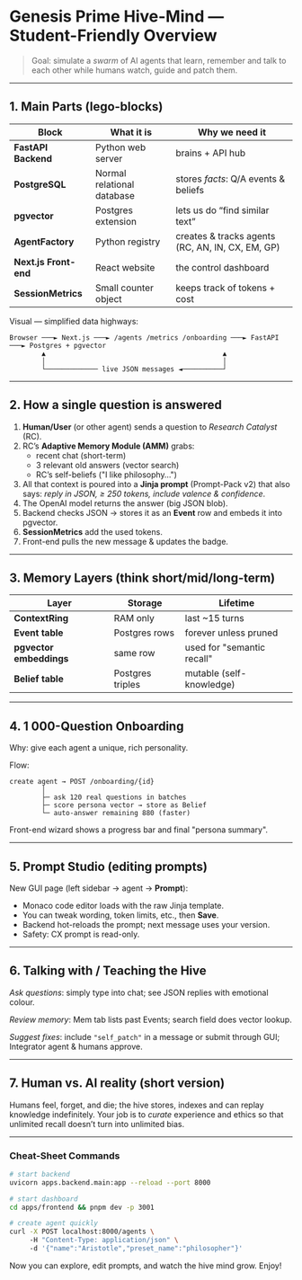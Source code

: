 # Genesis Prime Hive-Mind — Student-Friendly Overview

> Goal: simulate a *swarm* of AI agents that learn, remember and talk to each other while humans watch, guide and patch them.

---
## 1. Main Parts (lego-blocks)

| Block | What it is | Why we need it |
|-------|------------|----------------|
| **FastAPI Backend** | Python web server | brains + API hub |
| **PostgreSQL** | Normal relational database | stores *facts*: Q/A events & beliefs |
| **pgvector** | Postgres extension | lets us do “find similar text” |
| **AgentFactory** | Python registry | creates & tracks agents (RC, AN, IN, CX, EM, GP) |
| **Next.js Front-end** | React website | the control dashboard |
| **SessionMetrics** | Small counter object | keeps track of tokens + cost |

Visual — simplified data highways:
```
Browser ───► Next.js ───► /agents /metrics /onboarding ───► FastAPI ───► Postgres + pgvector
        ▲                                            ▲
        │                                            │
        └───────────── live JSON messages ◄──────────┘
```

---
## 2. How a single question is answered

1. **Human/User** (or other agent) sends a question to *Research Catalyst* (RC).  
2. RC’s **Adaptive Memory Module (AMM)** grabs:
   * recent chat (short-term)
   * 3 relevant old answers (vector search)
   * RC’s self-beliefs ("I like philosophy…")
3. All that context is poured into a **Jinja prompt** (Prompt-Pack v2) that also says: *reply in JSON, ≥ 250 tokens, include valence & confidence*.
4. The OpenAI model returns the answer (big JSON blob).  
5. Backend checks JSON → stores it as an **Event** row and embeds it into pgvector.  
6. **SessionMetrics** add the used tokens.  
7. Front-end pulls the new message & updates the badge.

---
## 3. Memory Layers (think short/mid/long-term)

| Layer | Storage | Lifetime |
|-------|---------|----------|
| **ContextRing** | RAM only | last ~15 turns |
| **Event table** | Postgres rows | forever unless pruned |
| **pgvector embeddings** | same row | used for "semantic recall" |
| **Belief table** | Postgres triples | mutable (self-knowledge) |

---
## 4. 1 000-Question Onboarding

Why: give each agent a unique, rich personality.

Flow:
```
create agent → POST /onboarding/{id}
        │
        ├─ ask 120 real questions in batches
        ├─ score persona vector → store as Belief
        └─ auto-answer remaining 880 (faster)
```
Front-end wizard shows a progress bar and final "persona summary".

---
## 5. Prompt Studio (editing prompts)

New GUI page (left sidebar → agent → **Prompt**):
* Monaco code editor loads with the raw Jinja template.  
* You can tweak wording, token limits, etc., then **Save**.  
* Backend hot-reloads the prompt; next message uses your version.
* Safety: CX prompt is read-only.

---
## 6. Talking with / Teaching the Hive

*Ask questions*: simply type into chat; see JSON replies with emotional colour.

*Review memory*: Mem tab lists past Events; search field does vector lookup.

*Suggest fixes*: include `"self_patch"` in a message or submit through GUI; Integrator agent & humans approve.

---
## 7. Human vs. AI reality (short version)

Humans feel, forget, and die; the hive stores, indexes and can replay knowledge indefinitely. Your job is to *curate* experience and ethics so that unlimited recall doesn’t turn into unlimited bias.

---
### Cheat-Sheet Commands

```bash
# start backend
uvicorn apps.backend.main:app --reload --port 8000

# start dashboard
cd apps/frontend && pnpm dev -p 3001

# create agent quickly
curl -X POST localhost:8000/agents \ 
     -H "Content-Type: application/json" \ 
     -d '{"name":"Aristotle","preset_name":"philosopher"}'
```

Now you can explore, edit prompts, and watch the hive mind grow. Enjoy!
